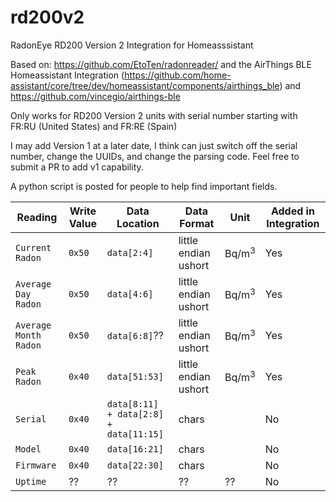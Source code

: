 # rd200v2
RadonEye RD200 Version 2 Integration for Homeasssistant

Based on: https://github.com/EtoTen/radonreader/ and the AirThings BLE Homeassistant Integration (https://github.com/home-assistant/core/tree/dev/homeassistant/components/airthings_ble) and https://github.com/vincegio/airthings-ble

Only works for RD200 Version 2 units with serial number starting with FR:RU (United States) and FR:RE (Spain)

I may add Version 1 at a later date, I think can just switch off the serial number, change the UUIDs, and change the parsing code. Feel free to submit a PR to add v1 capability. 

A python script is posted for people to help find important fields.

| Reading | Write Value | Data Location | Data Format | Unit | Added in Integration |
| - | - | - | - | - | - |
| `Current Radon` | `0x50` | `data[2:4]` | little endian ushort | Bq/m<sup>3</sup> | Yes |
| `Average Day Radon` | `0x50` | `data[4:6]` | little endian ushort | Bq/m<sup>3</sup> | Yes |
| `Average Month Radon` | `0x50` | `data[6:8]`??  | little endian ushort | Bq/m<sup>3</sup> | Yes |
| `Peak Radon` | `0x40` | `data[51:53]` | little endian ushort | Bq/m<sup>3<sup> | Yes |
| `Serial` | `0x40` | `data[8:11] + data[2:8] + data[11:15]` | chars |  | No |  
| `Model` | `0x40` | `data[16:21]` | chars |  | No |  
| `Firmware` | `0x40` | `data[22:30]` | chars |  | No |  
| `Uptime` | ?? | ?? | ?? | ?? | No |  
